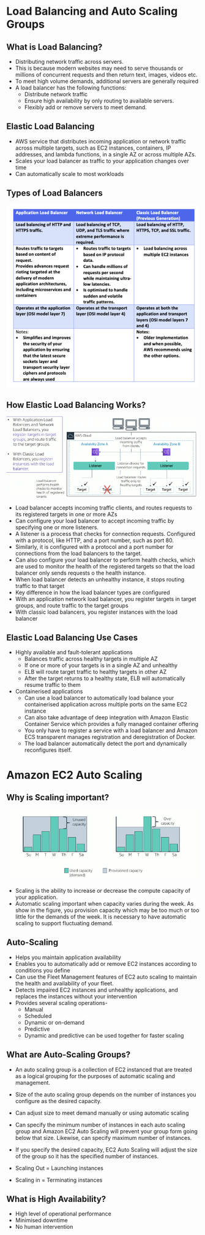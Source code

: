 # Load Balancing and Auto Scaling Groups

## What is Load Balancing?
* Distributing network traffic across servers.
* This is because modern websites may need to serve  thousands or millions of concurrent requests and then return text, images, videos etc.
* To meet high volume demands, additional servers are generally required
* A load balancer has the following functions:
  * Distribute network traffic
  * Ensure high availability by only routing to available servers.
  * Flexibly add or remove servers to meet demand. 

## Elastic Load Balancing
* AWS service that distributes incoming application or network traffic across multiple targets, such as EC2 instances, containers, IP addresses, and lambda
functions, in a single AZ or across multiple AZs.
* Scales your load balancer as traffic to your application changes over time
* Can automatically scale to most workloads

## Types of Load Balancers
![Load Balancers](types_of_load_balancers.png)

## How Elastic Load Balancing Works?
![ELB](ELB.png)
* Load balancer accepts incoming traffic clients, and routes requests to its registered targets in one or more AZs
* Can configure your load balancer to accept incoming traffic by specifying one or more listeners.
* A listener is a process that checks for connection requests. Configured with a protocol, like HTTP, and a port number, such as port 80.
* Similarly, it is configured with a protocol and a port number for connections from the load balancers to the target.
* Can also configure your load balancer to perform health checks, which are used to monitor the health of the registered targets so that the load balancer only sends requests o the health instance.
* When load balancer detects an unhealthy instance, it stops routing traffic to that target
* Key difference in how the load balancer types are configured
* With an application network load balancer, you register targets in target groups, and route traffic to the target groups
* With classic load balancers, you register instances with the load balancer

## Elastic Load Balancing Use Cases

* Highly available and fault-tolerant applications
  * Balances traffic across healthy targets in multiple AZ
  * If one or more of your targets is in a single AZ and unhealthy
  * ELB will route target traffic to healthy targets in other AZ
  * After the target returns to a healthy state, ELB will automatically resume traffic to them
* Containerised applications
  * Can use a load balancer to automatically load balance your containerised application across multiple ports on the same EC2 instance
  * Can also take advantage of deep integration with Amazon Elastic Container Service which provides a fully managed container offering  
  * You only have to register a service with a load balancer and Amazon ECS transparent manages registration and deregistration of Docker.
  * The load balancer automatically detect the port and dynamically reconfigures itself.


# Amazon EC2 Auto Scaling
## Why is Scaling important?
![why](why_scaling.png)
* Scaling is the ability to increase or decrease the compute capacity of your application.
* Automatic scaling important when capacity varies during the week. As show in the figure, you provision capacity which may be too much or too little for the demands of the week. It is necessary to have automatic scaling to support fluctuating demand.

## Auto-Scaling
* Helps you maintain application availability
* Enables you to automatically add or remove EC2 instances according to conditions you define
* Can use the Fleet Management features of EC2 auto scaling to maintain the health and availability of your fleet.
* Detects impaired EC2 instances and unhealthy applications, and replaces the instances without your intervention
* Provides several scaling operations-
  * Manual
  * Scheduled
  * Dynamic or on-demand
  * Predictive
  * Dynamic and predictive can be used together for faster scaling

## What are Auto-Scaling Groups?
* An auto scaling group is a collection of EC2 instanced that are treated as a logical grouping for the purposes of automatic scaling and management.

* Size of the auto scaling group depends on the number of instances you configure as the desired capacity.
* Can adjust size to meet demand manually or using automatic scaling
* Can specify the minimum number of instances in each auto scaling group and Amazon EC2 Auto Scaling will prevent your group form going below that size. Likewise, can specify maximum number of instances.
* If you specify the desired capacity, EC2 Auto Scaling will adjust the size of the group so it has the specified number of instances.
* Scaling Out = Launching instances
* Scaling in = Terminating instances

## What is High Availability?
* High level of operational performance
* Minimised downtime
* No human intervention
